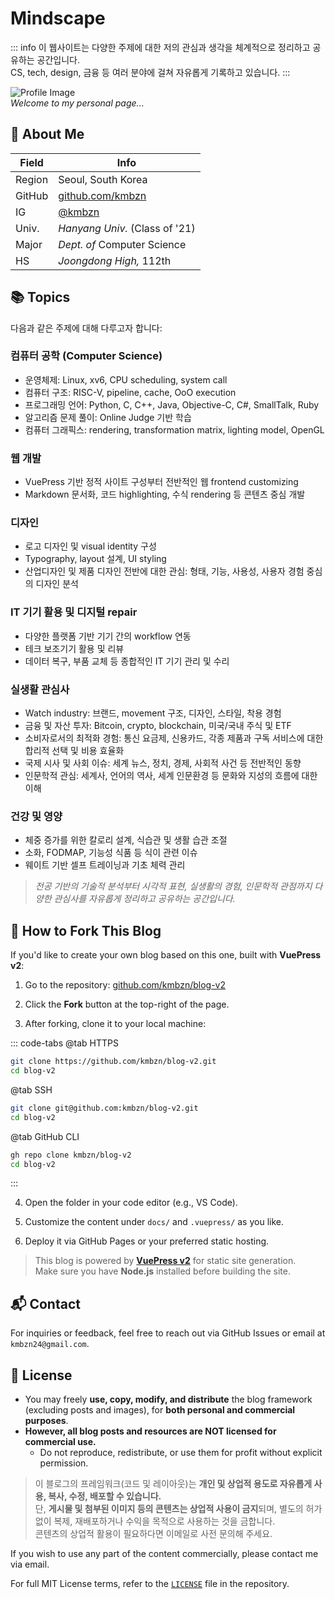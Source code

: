# Mindscape

::: info
이 웹사이트는 다양한 주제에 대한 저의 관심과 생각을 체계적으로 정리하고 공유하는 공간입니다.  
CS, tech, design, 금융 등 여러 분야에 걸쳐 자유롭게 기록하고 있습니다.
:::

![Profile Image](https://kmbzn.com/images/profile.jpg)  
*Welcome to my personal page...*

## 👤 About Me

| Field  | Info                                         |
|--------|----------------------------------------------|
| Region | Seoul, South Korea                           |
| GitHub | [github.com/kmbzn](https://github.com/kmbzn) |
| IG     | [@kmbzn](https://instagram.com/kmbzn)        |
| Univ.  | *Hanyang Univ.* (Class of '21)               |
| Major  | *Dept. of* Computer Science                  |
| HS     | *Joongdong High,* 112th                      |

## 📚 Topics

다음과 같은 주제에 대해 다루고자 합니다:

### 컴퓨터 공학 (Computer Science)
- 운영체제: Linux, xv6, CPU scheduling, system call
- 컴퓨터 구조: RISC-V, pipeline, cache, OoO execution
- 프로그래밍 언어: Python, C, C++, Java, Objective-C, C#, SmallTalk, Ruby
- 알고리즘 문제 풀이: Online Judge 기반 학습
- 컴퓨터 그래픽스: rendering, transformation matrix, lighting model, OpenGL

### 웹 개발
- VuePress 기반 정적 사이트 구성부터 전반적인 웹 frontend customizing
- Markdown 문서화, 코드 highlighting, 수식 rendering 등 콘텐츠 중심 개발

### 디자인
- 로고 디자인 및 visual identity 구성
- Typography, layout 설계, UI styling
- 산업디자인 및 제품 디자인 전반에 대한 관심: 형태, 기능, 사용성, 사용자 경험 중심의 디자인 분석

### IT 기기 활용 및 디지털 repair
- 다양한 플랫폼 기반 기기 간의 workflow 연동
- 테크 보조기기 활용 및 리뷰
- 데이터 복구, 부품 교체 등 종합적인 IT 기기 관리 및 수리

### 실생활 관심사
- Watch industry: 브랜드, movement 구조, 디자인, 스타일, 착용 경험
- 금융 및 자산 투자: Bitcoin, crypto, blockchain, 미국/국내 주식 및 ETF
- 소비자로서의 최적화 경험: 통신 요금제, 신용카드, 각종 제품과 구독 서비스에 대한 합리적 선택 및 비용 효율화
- 국제 시사 및 사회 이슈: 세계 뉴스, 정치, 경제, 사회적 사건 등 전반적인 동향
- 인문학적 관심: 세계사, 언어의 역사, 세계 인문환경 등 문화와 지성의 흐름에 대한 이해

### 건강 및 영양
- 체중 증가를 위한 칼로리 설계, 식습관 및 생활 습관 조절
- 소화, FODMAP, 기능성 식품 등 식이 관련 이슈
- 웨이트 기반 셀프 트레이닝과 기초 체력 관리

> *전공 기반의 기술적 분석부터 시각적 표현, 실생활의 경험, 인문학적 관점까지 다양한 관심사를 자유롭게 정리하고 공유하는 공간입니다.*

## 🍴 How to Fork This Blog

If you'd like to create your own blog based on this one, built with **VuePress v2**:

1. Go to the repository: [github.com/kmbzn/blog-v2](https://github.com/kmbzn/blog-v2)

2. Click the **Fork** button at the top-right of the page.

3. After forking, clone it to your local machine:

::: code-tabs
@tab HTTPS
```bash
git clone https://github.com/kmbzn/blog-v2.git
cd blog-v2
```
@tab SSH
```bash
git clone git@github.com:kmbzn/blog-v2.git
cd blog-v2
```
@tab GitHub CLI
```bash
gh repo clone kmbzn/blog-v2
cd blog-v2
```
:::

4. Open the folder in your code editor (e.g., VS Code).

5. Customize the content under `docs/` and `.vuepress/` as you like.

6. Deploy it via GitHub Pages or your preferred static hosting.

> This blog is powered by **[VuePress v2](https://v2.vuepress.vuejs.org/)** for static site generation.  
> Make sure you have **Node.js** installed before building the site.

## 📬 Contact

For inquiries or feedback, feel free to reach out via GitHub Issues or email at `kmbzn24@gmail.com`.

## 📝 License

- You may freely **use, copy, modify, and distribute** the blog framework (excluding posts and images), for **both personal and commercial purposes**.
- **However, all blog posts and resources are NOT licensed for commercial use.**  
  - Do not reproduce, redistribute, or use them for profit without explicit permission.

> 이 블로그의 프레임워크(코드 및 레이아웃)는 **개인 및 상업적 용도로 자유롭게 사용, 복사, 수정, 배포할 수 있습니다.**  
> 단, **게시물 및 첨부된 이미지 등의 콘텐츠는 상업적 사용이 금지**되며, 별도의 허가 없이 복제, 재배포하거나 수익을 목적으로 사용하는 것을 금합니다.  
> 콘텐츠의 상업적 활용이 필요하다면 이메일로 사전 문의해 주세요.

If you wish to use any part of the content commercially, please contact me via email.

For full MIT License terms, refer to the [`LICENSE`](https://github.com/kmbzn/blog-v2/blob/master/LICENSE) file in the repository.